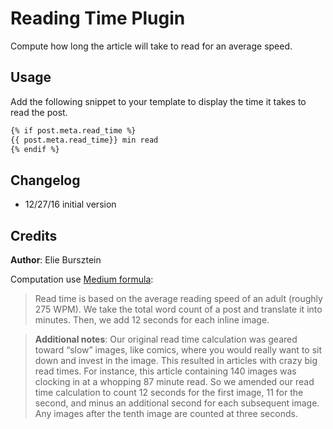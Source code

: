 # Reading Time Plugin

Compute how long the article will take to read for an average speed.

## Usage

Add the following snippet to your template to display the time it takes to read the post.

```html
{% if post.meta.read_time %}
{{ post.meta.read_time}} min read
{% endif %}
```

## Changelog

- 12/27/16 initial version

## Credits

**Author**: Elie Bursztein

Computation use [Medium formula](https://help.medium.com/hc/en-us/articles/214991667-Read-time):

>Read time is based on the average reading speed of an adult (roughly 275 WPM). We take the total word count of a post and translate it into minutes. Then, we add 12 seconds for each inline image.

>**Additional notes**: Our original read time calculation was geared toward “slow” images, like comics, where you would really want to sit down and invest in the image. This resulted in articles with crazy big read times. For instance, this article containing 140 images was clocking in at a whopping 87 minute read. So we amended our read time calculation to count 12 seconds for the first image, 11 for the second, and minus an additional second for each subsequent image. Any images after the tenth image are counted at three seconds.
